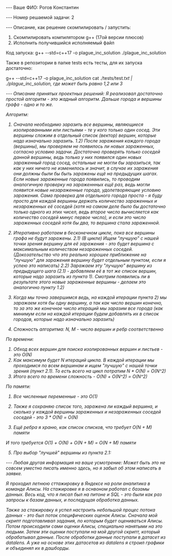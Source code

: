 --- Ваше ФИО: Рогов Константин


--- Номер решаемой задачи: 2


--- Описание, как решение скомпилировать / запустить:
1. Скомпилировать компилятором g++ (17ой версии плюсов)
2. Исполнить получившийся исполняемый файл

Код запуска:
g++ --std=c++17 -o plague_inc_solution
./plague_inc_solution


Также в репозитории в папке tests есть тесты, для их запуска достаточно:

g++ --std=c++17 -o plague_inc_solution
cat ./tests/test<i>.txt | ./plague_inc_solution, где <i> может быть равно 1,2 или 3



--- Описание принятых проектных решений:
Я реализовал достаточно простой алгоритм - это жадный алгоритм.
Дальше города и вершины графа - одно и то же.

Алгоритм:
1) Сначала необходимо заразить все вершины, являющиеся изолированными или листьями - те у кого только один сосед. Эти вершины сложим в отдельный список (вектор) вершин, которые надо изначально заразить.
1.2) После заражения каждого города (вершины), мы проверяем не появилось ли новых зараженных, согласно условию задачи. Достаточно проверять только соседей данной вершины, ведь только у них появился один новых зараженный город сосед, остальные не могли бы заразиться, так как у них ничего не изменилось и значит, в случае их заражения они должны были бы быть заражены ещё на предыдущих шагах. Если новые зараженные города появились, то проводим аналогичную проверку на зараженнных ещё раз, ведь могли появится новые незараженные города, удолетворяющие условию заражения. Сама проверка для отдельного города проста - я буду просто для каждой вершины держать количество зараженных и незараженных её соседей (хотя на самом деле было бы достаточно только одного из этих чисел, ведь второе число вычисляется как количество соседей минус первое число), и если это число зараженных соседей хотя бы два, то вершина стала зараженной.

2) Итеративно работаем в бесконечном цикле, пока все вершины графа не будут заражены.
	2.1) (В цикле) Ищем "лучшую" с нашей точки зрения вершину для её заражения - это будет вершина с максимальным количеством незараженных соседей. (Докозательство что это реально хорошее приближение на "лучшую" для заражения вершину будет отдельным пунктом, если я успею это написать)
	2.2) Заражаем эту "лучшую" вершину из предыдущего шага (2.1) - добавляем её в тот же список вершин, которые надо заразить из пункта 1). Смотрим появились ли в результате этого новые зараженные вершины - делаем это аналогично пункту 1.2)

3) Когда мы точно завершимся ведь, на каждой итерации пункта 2) мы заражаем хотя бы одну вершину, а так как число вершин конечно, то за это же конечное число итераций мы заразим все города (как минимум если на каждой итерации будем добавлять их в список городов, которые надо изначально заразить) 

4) Сложность алгоритма: 
N, M - число вершин и ребр соответственно

По времени:

1) Обход всех вершин для поиска изолированных вершин и листьев - это O(N)
2) Как максимум будет N итераций цикла. В каждой итерации мы проходимся по всем вершинам и ищем "лучшую" с нашей точки зрения (пункт 2.1). То есть всего на цикл потратим N * O(N) = O(N^2)
3) Итого всего по времени сложность - O(N) + O(N^2) = O(N^2)

По памяти:
1) Все численные переменные - это O(1)

2) Также я сохраняю список того, заражена ли каждый вершина, и сколько у каждой вершины зараженных и незараженных соседей соседей - это 3 * O(N) = O(N)

3) Ещё ребра я храню, как список списков, что требует O(N + M) памяти

И того требуется O(1) + O(N) + O(N + M) = O(N + M) памяти


5) Про выбор "лучшей" вершины из пункта 2.1:




--- Любая другая информация на ваше усмотрение:
Может быть это не совсем уместно писать именно здесь, но я забыл об этом написать в заявке.

Я проходил летнюю сттажировку в Яндексе на роли аналитика в команде Алисы. На стажировке я в оснвоном работал с базамы данных. Весь код, что я писал был на питоне и SQL - это были как раз запросы к базам данных, и последущая обработка данных. 

Также за стажировку я успел настроить небольшой процес потока данных - это был поток специфических оценок Алисы. Сначала мой скрипт подготавливал задания, по которым будет оцениваться Алисы. Потом происходили сами оценки Алисы, специально нанятыми на это людьми. Затем эти оценки поступали на мой другой скрипт, который обрабатывал данные. После обработки данные поступали в датасет из datalens. А уже на основе этих датасетов из datalens я строил графики и объединял их в дашборды.
